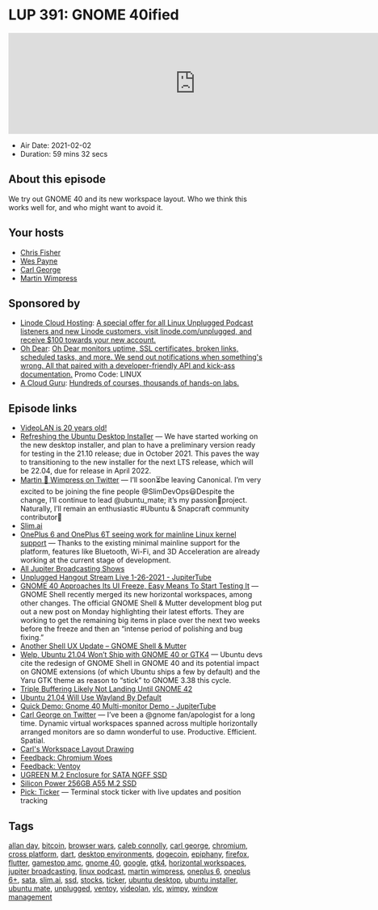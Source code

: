 # LUP 391: GNOME 40ified

<iframe src="https://player.fireside.fm/v2/RUkczH-V+pWgp3Wsf?theme=dark" width="740" height="200" frameborder="0" scrolling="no"></iframe>

* Air Date: 2021-02-02
* Duration: 59 mins 32 secs

## About this episode

We try out GNOME 40 and its new workspace layout. Who we think this works well for, and who might want to avoid it.

## Your hosts
* [Chris Fisher](https://linuxunplugged.com/hosts/chrislas)
* [Wes Payne](https://linuxunplugged.com/hosts/wes)
* [Carl George](https://linuxunplugged.com/guests/carlgeorge)
* [Martin Wimpress](https://linuxunplugged.com/guests/martinwimpress)

## Sponsored by

  * [Linode Cloud Hosting](https://linode.com/unplugged): [A special offer for all Linux Unplugged Podcast listeners and new Linode customers, visit linode.com/unplugged, and receive $100 towards your new account. ](https://linode.com/unplugged)
  * [Oh Dear](https://ohdear.app/): [Oh Dear monitors uptime, SSL certificates, broken links, scheduled tasks, and more. We send out notifications when something's wrong. All that paired with a developer-friendly API and kick-ass documentation.](https://ohdear.app/) Promo Code: LINUX
  * [A Cloud Guru](https://acloudguru.com): [Hundreds of courses, thousands of hands-on labs.](https://acloudguru.com)



## Episode links

  * [VideoLAN is 20 years old!](https://www.videolan.org/press/videolan-20.html "VideoLAN is 20 years old!")
  * [Refreshing the Ubuntu Desktop Installer](https://discourse.ubuntu.com/t/refreshing-the-ubuntu-desktop-installer/20659 "Refreshing the Ubuntu Desktop Installer") — We have started working on the new desktop installer, and plan to have a preliminary version ready for testing in the 21.10 release; due in October 2021. This paves the way to transitioning to the new installer for the next LTS release, which will be 22.04, due for release in April 2022.
  * [Martin 🙂 Wimpress on Twitter](https://twitter.com/m_wimpress/status/1356654010770599936 "Martin 🙂 Wimpress on Twitter") — I’ll soon⏳be leaving Canonical. I’m very excited to be joining the fine people @SlimDevOps😃Despite the change, I’ll continue to lead @ubuntu_mate; it’s my passion💖project. Naturally, I’ll remain an enthusiastic #Ubuntu & Snapcraft community contributor💪
  * [Slim.ai](http://slim.ai/ "Slim.ai")
  * [OnePlus 6 and OnePlus 6T seeing work for mainline Linux kernel support](https://www.xda-developers.com/oneplus-6-6t-mainline-linux-kernel-support/ "OnePlus 6 and OnePlus 6T seeing work for mainline Linux kernel support") — Thanks to the existing minimal mainline support for the platform, features like Bluetooth, Wi-Fi, and 3D Acceleration are already working at the current stage of development.
  * [All Jupiter Broadcasting Shows](https://feed.jupiter.zone/allshows "All Jupiter Broadcasting Shows")
  * [Unplugged Hangout Stream Live 1-26-2021 - JupiterTube](https://jupiter.tube/videos/watch/ae66c7cd-eea8-4d71-9907-49a81cbb815c "Unplugged Hangout Stream Live 1-26-2021 - JupiterTube")
  * [GNOME 40 Approaches Its UI Freeze, Easy Means To Start Testing It](https://www.phoronix.com/scan.php?page=news_item&px=GNOME-40-Shell-UI-Freeze-Coming "GNOME 40 Approaches Its UI Freeze, Easy Means To Start Testing It") — GNOME Shell recently merged its new horizontal workspaces, among other changes. The official GNOME Shell & Mutter development blog put out a new post on Monday highlighting their latest efforts. They are working to get the remaining big items in place over the next two weeks before the freeze and then an “intense period of polishing and bug fixing.”
  * [Another Shell UX Update – GNOME Shell & Mutter](https://blogs.gnome.org/shell-dev/2021/02/01/another-shell-ux-update/ "Another Shell UX Update – GNOME Shell & Mutter")
  * [Welp, Ubuntu 21.04 Won’t Ship with GNOME 40 or GTK4](https://www.omgubuntu.co.uk/2021/01/why-ubuntu-21-04-wont-include-gnome-40-or-gtk4 "Welp, Ubuntu 21.04 Won’t Ship with GNOME 40 or GTK4") — Ubuntu devs cite the redesign of GNOME Shell in GNOME 40 and its potential impact on GNOME extensions (of which Ubuntu ships a few by default) and the Yaru GTK theme as reason to “stick” to GNOME 3.38 this cycle.
  * [Triple Buffering Likely Not Landing Until GNOME 42](https://www.phoronix.com/scan.php?page=news_item&px=GNOME-42-Likely-Triple-Buffers "Triple Buffering Likely Not Landing Until GNOME 42")
  * [Ubuntu 21.04 Will Use Wayland By Default](https://www.omgubuntu.co.uk/2021/01/ubuntu-21-04-will-use-wayland-by-default "Ubuntu 21.04 Will Use Wayland By Default")
  * [Quick Demo: Gnome 40 Multi-monitor Demo - JupiterTube](https://jupiter.tube/videos/watch/f8cde031-4a90-44ae-84eb-bd48361eed8e "Quick Demo: Gnome 40 Multi-monitor Demo - JupiterTube")
  * [Carl George on Twitter](https://twitter.com/carlwgeorge/status/1355699807302656005 "Carl George on Twitter") — I’ve been a @gnome fan/apologist for a long time. Dynamic virtual workspaces spanned across multiple horizontally arranged monitors are so damn wonderful to use. Productive. Efficient. Spatial.
  * [Carl's Workspace Layout Drawing](https://twitter.com/carlwgeorge/status/1356421924864348160 "Carl's Workspace Layout Drawing")
  * [Feedback: Chromium Woes](https://slexy.org/view/s21kmZF0cH "Feedback: Chromium Woes")
  * [Feedback: Ventoy](https://slexy.org/view/s21BafoG5f "Feedback: Ventoy")
  * [UGREEN M.2 Enclosure for SATA NGFF SSD](https://www.amazon.com/gp/product/B082NRJ5MS/ref=ppx_yo_dt_b_asin_title_o00_s00?ie=UTF8&psc=1 "UGREEN M.2 Enclosure for SATA NGFF SSD")
  * [Silicon Power 256GB A55 M.2 SSD](https://www.amazon.com/gp/product/B079X7LMLY/ref=ppx_yo_dt_b_asin_title_o00_s00?ie=UTF8&psc=1 "Silicon Power 256GB A55 M.2 SSD")
  * [Pick: Ticker](https://github.com/achannarasappa/ticker "Pick: Ticker") — Terminal stock ticker with live updates and position tracking



## Tags

[allan day](https://linuxunplugged.com/tags/allan%20day), [bitcoin](https://linuxunplugged.com/tags/bitcoin), [browser wars](https://linuxunplugged.com/tags/browser%20wars), [caleb connolly](https://linuxunplugged.com/tags/caleb%20connolly), [carl george](https://linuxunplugged.com/tags/carl%20george), [chromium](https://linuxunplugged.com/tags/chromium), [cross platform](https://linuxunplugged.com/tags/cross%20platform), [dart](https://linuxunplugged.com/tags/dart), [desktop environments](https://linuxunplugged.com/tags/desktop%20environments), [dogecoin](https://linuxunplugged.com/tags/dogecoin), [epiphany](https://linuxunplugged.com/tags/epiphany), [firefox](https://linuxunplugged.com/tags/firefox), [flutter](https://linuxunplugged.com/tags/flutter), [gamestop amc](https://linuxunplugged.com/tags/gamestop%20amc), [gnome 40](https://linuxunplugged.com/tags/gnome%2040), [google](https://linuxunplugged.com/tags/google), [gtk4](https://linuxunplugged.com/tags/gtk4), [horizontal workspaces](https://linuxunplugged.com/tags/horizontal%20workspaces), [jupiter broadcasting](https://linuxunplugged.com/tags/jupiter%20broadcasting), [linux podcast](https://linuxunplugged.com/tags/linux%20podcast), [martin wimpress](https://linuxunplugged.com/tags/martin%20wimpress), [oneplus 6](https://linuxunplugged.com/tags/oneplus%206), [oneplus 6+](https://linuxunplugged.com/tags/oneplus%206+), [sata](https://linuxunplugged.com/tags/sata), [slim.ai](https://linuxunplugged.com/tags/slim.ai), [ssd](https://linuxunplugged.com/tags/ssd), [stocks](https://linuxunplugged.com/tags/stocks), [ticker](https://linuxunplugged.com/tags/ticker), [ubuntu desktop](https://linuxunplugged.com/tags/ubuntu%20desktop), [ubuntu installer](https://linuxunplugged.com/tags/ubuntu%20installer), [ubuntu mate](https://linuxunplugged.com/tags/ubuntu%20mate), [unplugged](https://linuxunplugged.com/tags/unplugged), [ventoy](https://linuxunplugged.com/tags/ventoy), [videolan](https://linuxunplugged.com/tags/videolan), [vlc](https://linuxunplugged.com/tags/vlc), [wimpy](https://linuxunplugged.com/tags/wimpy), [window management](https://linuxunplugged.com/tags/window%20management)